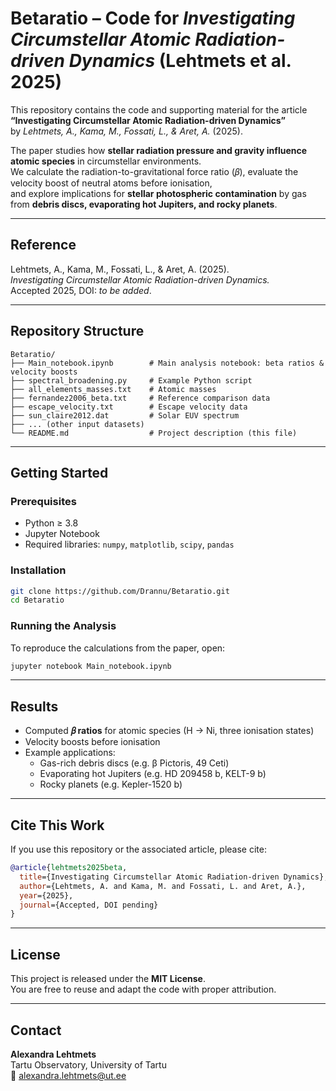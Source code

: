 # Betaratio – Code for *Investigating Circumstellar Atomic Radiation-driven Dynamics* (Lehtmets et al. 2025)

This repository contains the code and supporting material for the article  
**“Investigating Circumstellar Atomic Radiation-driven Dynamics”**  
by *Lehtmets, A., Kama, M., Fossati, L., & Aret, A.* (2025).

The paper studies how **stellar radiation pressure and gravity influence atomic species** in circumstellar environments.  
We calculate the radiation-to-gravitational force ratio (𝛽), evaluate the velocity boost of neutral atoms before ionisation,  
and explore implications for **stellar photospheric contamination** by gas from **debris discs, evaporating hot Jupiters, and rocky planets**.

---

## Reference

Lehtmets, A., Kama, M., Fossati, L., & Aret, A. (2025).  
*Investigating Circumstellar Atomic Radiation-driven Dynamics.*  
Accepted 2025, DOI: _to be added_.

---

## Repository Structure

```
Betaratio/
├── Main_notebook.ipynb        # Main analysis notebook: beta ratios & velocity boosts
├── spectral_broadening.py     # Example Python script
├── all_elements_masses.txt    # Atomic masses
├── fernandez2006_beta.txt     # Reference comparison data
├── escape_velocity.txt        # Escape velocity data
├── sun_claire2012.dat         # Solar EUV spectrum
├── ... (other input datasets)
└── README.md                  # Project description (this file)
```

---

## Getting Started

### Prerequisites
- Python ≥ 3.8
- Jupyter Notebook
- Required libraries: `numpy`, `matplotlib`, `scipy`, `pandas`

### Installation
```bash
git clone https://github.com/Drannu/Betaratio.git
cd Betaratio
```

### Running the Analysis
To reproduce the calculations from the paper, open:
```bash
jupyter notebook Main_notebook.ipynb
```

---

## Results

- Computed **𝛽 ratios** for atomic species (H → Ni, three ionisation states)  
- Velocity boosts before ionisation  
- Example applications:  
  - Gas-rich debris discs (e.g. β Pictoris, 49 Ceti)  
  - Evaporating hot Jupiters (e.g. HD 209458 b, KELT-9 b)  
  - Rocky planets (e.g. Kepler-1520 b)

---

## Cite This Work

If you use this repository or the associated article, please cite:

```bibtex
@article{lehtmets2025beta,
  title={Investigating Circumstellar Atomic Radiation-driven Dynamics},
  author={Lehtmets, A. and Kama, M. and Fossati, L. and Aret, A.},
  year={2025},
  journal={Accepted, DOI pending}
}
```

---

## License

This project is released under the **MIT License**.  
You are free to reuse and adapt the code with proper attribution.

---

## Contact

**Alexandra Lehtmets**  
Tartu Observatory, University of Tartu  
📧 alexandra.lehtmets@ut.ee  
